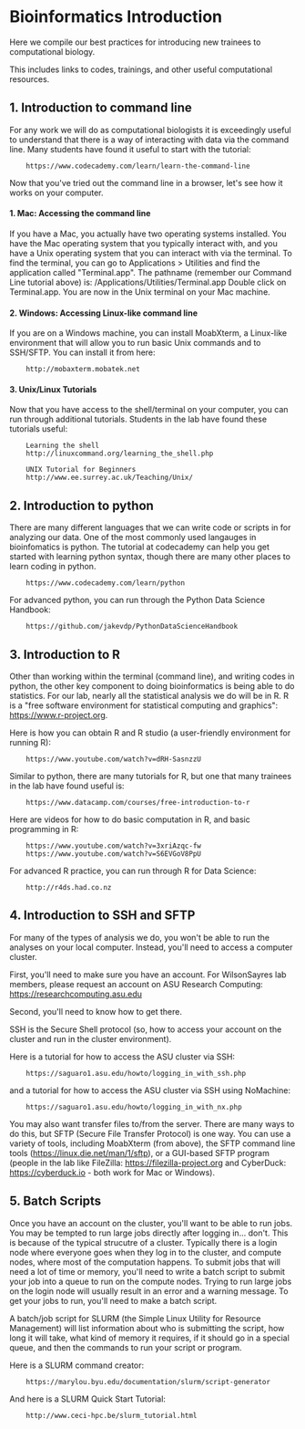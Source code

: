 # Bioinformatics Introduction

Here we compile our best practices for introducing new trainees to computational biology.

This includes links to codes, trainings, and other useful computational resources.

## 1. Introduction to command line
For any work we will do as computational biologists it is exceedingly useful to understand that there is a way of interacting with data via the command line. 
Many students have found it useful to start with the tutorial:

		https://www.codecademy.com/learn/learn-the-command-line

Now that you've tried out the command line in a browser, let's see how it works on your computer. 

#### 1. Mac: Accessing the command line

If you have a Mac, you actually have two operating systems installed. You have the Mac operating system that you typically interact with, and you have a Unix operating system that you can interact with via the terminal. To find the terminal, you can go to Applications > Utilities and find the application called "Terminal.app". The pathname (remember our Command Line tutorial above) is: /Applications/Utilities/Terminal.app Double click on Terminal.app. You are now in the Unix terminal on your Mac machine. 

#### 2. Windows: Accessing Linux-like command line
If you are on a Windows machine, you can install MoabXterm, a Linux-like environment that will allow you to run basic Unix commands and to SSH/SFTP. You can install it from here:

		http://mobaxterm.mobatek.net

#### 3. Unix/Linux Tutorials 
Now that you have access to the shell/terminal on your computer, you can run through additional tutorials. Students in the lab have found these tutorials useful: 

		Learning the shell
		http://linuxcommand.org/learning_the_shell.php

		UNIX Tutorial for Beginners
		http://www.ee.surrey.ac.uk/Teaching/Unix/

## 2. Introduction to python
There are many different languages that we can write code or scripts in for analyzing our data. One of the most commonly used langauges in bioinfomatics is python. The tutorial at codecademy can help you get started with learning python syntax, though there are many other places to learn coding in python.

		https://www.codecademy.com/learn/python

For advanced python, you can run through the Python Data Science Handbook: 

		https://github.com/jakevdp/PythonDataScienceHandbook
		
## 3. Introduction to R
Other than working within the terminal (command line), and writing codes in python, the other key component to doing bioinformatics is being able to do statistics. For our lab, nearly all the statistical analysis we do will be in R. R is a "free software environment for statistical computing and graphics": https://www.r-project.org. 

Here is how you can obtain R and R studio (a user-friendly environment for running R):

		https://www.youtube.com/watch?v=dRH-SasnzzU

Similar to python, there are many tutorials for R, but one that many trainees in the lab have found useful is: 
		
		https://www.datacamp.com/courses/free-introduction-to-r

Here are videos for how to do basic computation in R, and basic programming in R:

		https://www.youtube.com/watch?v=3xriAzqc-fw
		https://www.youtube.com/watch?v=S6EVGoV8PpU		

For advanced R practice, you can run through R for Data Science: 

		http://r4ds.had.co.nz

## 4. Introduction to SSH and SFTP
For many of the types of analysis we do, you won't be able to run the analyses on your local computer. Instead, you'll need to access a computer cluster. 

First, you'll need to make sure you have an account. For WilsonSayres lab members, please request an account on ASU Research Computing: https://researchcomputing.asu.edu 

Second, you'll need to know how to get there.

SSH is the Secure Shell protocol (so, how to access your account on the cluster and run in the cluster environment). 

Here is a tutorial for how to access the ASU cluster via SSH:

		https://saguaro1.asu.edu/howto/logging_in_with_ssh.php
and
a tutorial for how to access the ASU cluster via SSH using NoMachine:

		https://saguaro1.asu.edu/howto/logging_in_with_nx.php

You may also want transfer files to/from the server. There are many ways to do this, but SFTP (Secure File Transfer Protocol) is one way. You can use a variety of tools, including MoabXterm (from above), the SFTP command line tools (https://linux.die.net/man/1/sftp), or a GUI-based SFTP program (people in the lab like FileZilla: https://filezilla-project.org and CyberDuck: https://cyberduck.io - both work for Mac or Windows). 

## 5. Batch Scripts
Once you have an account on the cluster, you'll want to be able to run jobs. You may be tempted to run large jobs directly after logging in... don't. This is because of the typical strucutre of a cluster. Typically there is a login node where everyone goes when they log in to the cluster, and compute nodes, where most of the computation happens. To submit jobs that will need a lot of time or memory, you'll need to write a batch script to submit your job into a queue to run on the compute nodes. Trying to run large jobs on the login node will usually result in an error and a warning message. To get your jobs to run, you'll need to make a batch script. 

A batch/job script for SLURM (the Simple Linux Utility for Resource Management) will list information about who is submitting the script, how long it will take, what kind of memory it requires, if it should go in a special queue, and then the commands to run your script or program. 

Here is a SLURM command creator:

		https://marylou.byu.edu/documentation/slurm/script-generator

And here is a SLURM Quick Start Tutorial:

		http://www.ceci-hpc.be/slurm_tutorial.html

